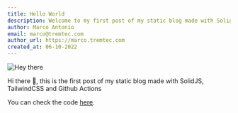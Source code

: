 ```yaml
---
title: Hello World
description: Welcome to my first post of my static blog made with SolidJS, TailwindCSS and Github Actions
author: Marco Antonio
email: marco@tremtec.com
author_url: https://marco.tremtec.com
created_at: 06-10-2022
---
```


![Hey there](https://c.tenor.com/mGgWY8RkgYMAAAAC/hello-world.gif)

Hi there 👋, this is the first post of my static blog made with SolidJS, TailwindCSS and Github Actions

You can check the code [here](https://github.dev/marco-souza/marco-souza.github.io).

